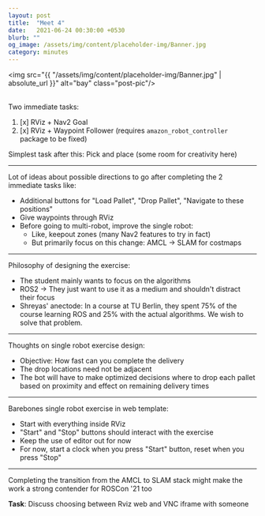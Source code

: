 ```yaml
---
layout: post
title:  "Meet 4"
date:   2021-06-24 00:30:00 +0530
blurb: ""
og_image: /assets/img/content/placeholder-img/Banner.jpg
category: minutes
---
```


<img src="{{ "/assets/img/content/placeholder-img/Banner.jpg" | absolute_url }}" alt="bay" class="post-pic"/>
<br />
<br />

Two immediate tasks:

1. [x] RViz + Nav2 Goal
2. [x] RViz + Waypoint Follower (requires `amazon_robot_controller` package to be fixed)

Simplest task after this: Pick and place (some room for creativity here)

---

Lot of ideas about possible directions to go after completing the 2 immediate tasks like:

- Additional buttons for "Load Pallet", "Drop Pallet", "Navigate to these positions"
- Give waypoints through RViz
- Before going to multi-robot, improve the single robot:
    + Like, keepout zones (many Nav2 features to try in fact)
    + But primarily focus on this change: AMCL -> SLAM for costmaps

---

Philosophy of designing the exercise:

- The student mainly wants to focus on the algorithms
- ROS2 -> They just want to use it as a medium and shouldn't distract their focus
- Shreyas' anectode: In a course at TU Berlin, they spent 75% of the course learning ROS and 25% with the actual algorithms. We wish to solve that problem.

---

Thoughts on single robot exercise design:

- Objective: How fast can you complete the delivery
- The drop locations need not be adjacent
- The bot will have to make optimized decisions where to drop each pallet based on proximity and effect on remaining delivery times

---

Barebones single robot exercise in web template:

- Start with everything inside RViz
- "Start" and "Stop" buttons should interact with the exercise
- Keep the use of editor out for now
- For now, start a clock when you press "Start" button, reset when you press "Stop"

---

Completing the transition from the AMCL to SLAM stack might make the work a strong contender for ROSCon \'21 too

**Task**: Discuss choosing between Rviz web and VNC iframe with someone


